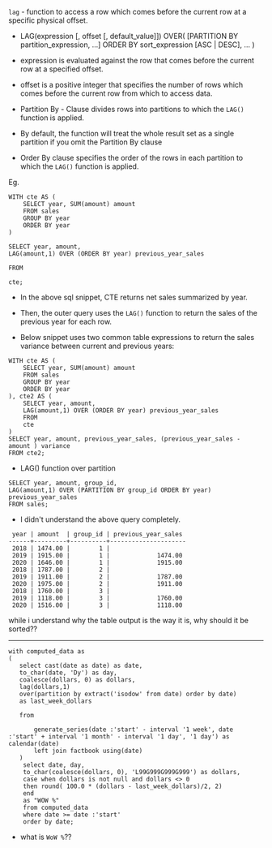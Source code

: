 
`lag` - function to access a row which comes before the current row at a specific physical offset.

- LAG(expression [, offset [, default_value]])
OVER(
    [PARTITION BY partition_expression, ...]
    ORDER BY sort_expression [ASC | DESC], ...
)

- expression is evaluated against the row that comes before the current row at a specified offset.
- offset is a positive integer that specifies the number of rows which comes before the current row from which to access data.
- Partition By - Clause divides rows into partitions to which the `LAG()` function is applied.
- By default, the function will treat the whole result set as a single partition if you omit the Partition By clause
- Order By clause specifies the order of the rows in each partition to which the `LAG()` function is applied.

Eg.

```
WITH cte AS (
    SELECT year, SUM(amount) amount
    FROM sales
    GROUP BY year
    ORDER BY year
)

SELECT year, amount, 
LAG(amount,1) OVER (ORDER BY year) previous_year_sales

FROM 

cte;

```

- In the above sql snippet, CTE returns net sales summarized by year.
- Then, the outer query uses the `LAG()` function to return the sales of the previous year for each row. 

- Below snippet uses two common table expressions to return the sales variance between current and previous years:

```
WITH cte AS (
    SELECT year, SUM(amount) amount
    FROM sales
    GROUP BY year
    ORDER BY year
), cte2 AS (
    SELECT year, amount, 
    LAG(amount,1) OVER (ORDER BY year) previous_year_sales
    FROM 
    cte
)
SELECT year, amount, previous_year_sales, (previous_year_sales - amount ) variance
FROM cte2;
```

- LAG() function over partition
```
SELECT year, amount, group_id,
LAG(amount,1) OVER (PARTITION BY group_id ORDER BY year) previous_year_sales
FROM sales;
```

- I didn't understand the above query completely.
```
 year | amount  | group_id | previous_year_sales
------+---------+----------+---------------------
 2018 | 1474.00 |        1 |
 2019 | 1915.00 |        1 |             1474.00
 2020 | 1646.00 |        1 |             1915.00
 2018 | 1787.00 |        2 |
 2019 | 1911.00 |        2 |             1787.00
 2020 | 1975.00 |        2 |             1911.00
 2018 | 1760.00 |        3 |
 2019 | 1118.00 |        3 |             1760.00
 2020 | 1516.00 |        3 |             1118.00
 ```

 while i understand why the table output is the way it is, why should it be sorted??

 ----------------------------------

 ```
with computed_data as
(
    select cast(date as date) as date,
    to_char(date, 'Dy') as day,
    coalesce(dollars, 0) as dollars,
    lag(dollars,1)
    over(partition by extract('isodow' from date) order by date)
    as last_week_dollars
    
    from

        generate_series(date :'start' - interval '1 week', date :'start' + interval '1 month' - interval '1 day', '1 day') as calendar(date)
        left join factbook using(date)
    )
     select date, day,
     to_char(coalesce(dollars, 0), 'L99G999G999G999') as dollars,
     case when dollars is not null and dollars <> 0
     then round( 100.0 * (dollars - last_week_dollars)/2, 2)
     end
     as "WOW %"
     from computed_data
     where date >= date :'start'
     order by date;

 ```

 - what is `WoW %`??